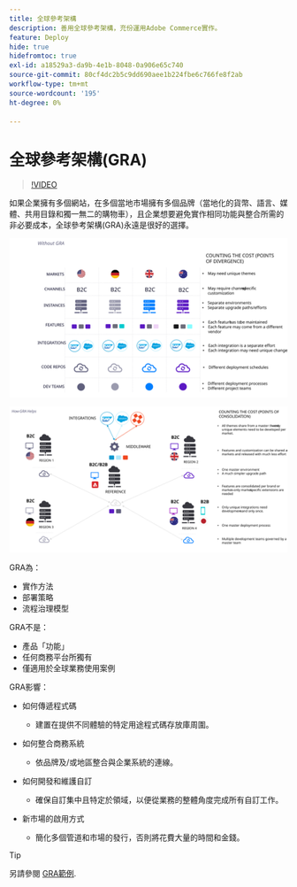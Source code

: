 ```yaml
---
title: 全球參考架構
description: 善用全球參考架構，充份運用Adobe Commerce實作。
feature: Deploy
hide: true
hidefromtoc: true
exl-id: a18529a3-da9b-4e1b-8048-0a906e65c740
source-git-commit: 80cf4dc2b5c9dd690aee1b224fbe6c766fe8f2ab
workflow-type: tm+mt
source-wordcount: '195'
ht-degree: 0%

---
```



# 全球參考架構(GRA)

>[!VIDEO](https://video.tv.adobe.com/v/3410528/?quality=12&learn=on)

如果企業擁有多個網站，在多個當地市場擁有多個品牌（當地化的貨幣、語言、媒體、共用目錄和獨一無二的購物車），且企業想要避免實作相同功能與整合所需的非必要成本，全球參考架構(GRA)永遠是很好的選擇。

![說明架構差異成本的表格](../../../assets/playbooks/divergent-architecture.svg)

![說明在架構中整合之成本的表格](../../../assets/playbooks/consolidated-architecture.svg)

GRA為：

- 實作方法
- 部署策略
- 流程治理模型

GRA不是：

- 產品「功能」
- 任何商務平台所獨有
- 僅適用於全球業務使用案例

GRA影響：

- 如何傳遞程式碼

   - 建置在提供不同體驗的特定用途程式碼存放庫周圍。

- 如何整合商務系統

   - 依品牌及/或地區整合與企業系統的連線。

- 如何開發和維護自訂

   - 確保自訂集中且特定於領域，以便從業務的整體角度完成所有自訂工作。

- 新市場的啟用方式

   - 簡化多個管道和市場的發行，否則將花費大量的時間和金錢。

>[!TIP]
>
>另請參閱 [GRA範例](examples.md).
